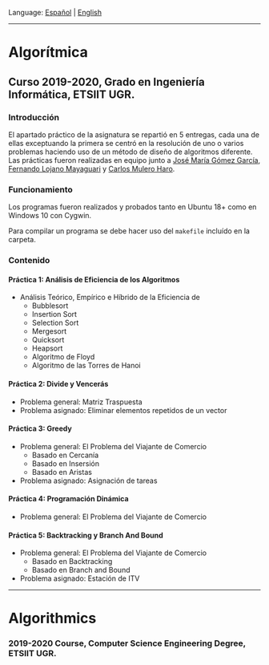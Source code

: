 Language: [Español](#algorítmica) | [English](#algorithmics)

---

# Algorítmica #
## Curso 2019-2020, Grado en Ingeniería Informática, ETSIIT UGR.

### Introducción
El apartado práctico de la asignatura se repartió en 5 entregas, cada una de ellas exceptuando la primera se centró en la resolución de uno o varios problemas haciendo uso de un método de diseño de algoritmos diferente. Las prácticas fueron realizadas en equipo junto a [José María Gómez García](https://github.com/gomezjosemaria), [Fernando Lojano Mayaguari](https://github.com/GFernando97) y [Carlos Mulero Haro](https://github.com/carlosmh2000).

### Funcionamiento
Los programas fueron realizados y probados tanto en Ubuntu 18+ como en Windows 10 con Cygwin.

Para compilar un programa se debe hacer uso del ```makefile``` incluído en la carpeta.

### Contenido
#### Práctica 1: Análisis de Eficiencia de los Algoritmos

* Análisis Teórico, Empírico e Híbrido de la Eficiencia de
  * Bubblesort
  * Insertion Sort
  * Selection Sort
  * Mergesort
  * Quicksort
  * Heapsort
  * Algoritmo de Floyd
  * Algoritmo de las Torres de Hanoi

#### Práctica 2: Divide y Vencerás
 * Problema general: Matriz Traspuesta
 * Problema asignado: Eliminar elementos repetidos de un vector 

#### Práctica 3: Greedy
  * Problema general: El Problema del Viajante de Comercio
      * Basado en Cercanía
      * Basado en Insersión
      * Basado en Aristas
  * Problema asignado: Asignación de tareas

#### Práctica 4: Programación Dinámica
  * Problema general: El Problema del Viajante de Comercio

#### Práctica 5: Backtracking y Branch And Bound
  * Problema general: El Problema del Viajante de Comercio
    * Basado en Backtracking
    * Basado en Branch and Bound
  * Problema asignado: Estación de ITV
---
# Algorithmics #
### 2019-2020 Course, Computer Science Engineering Degree, ETSIIT UGR.
